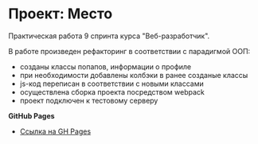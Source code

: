 # Проект: Место

Практическая работа 9 спринта курса "Веб-разработчик".

В работе произведен рефакторинг в соответствии с парадигмой ООП: 
* созданы классы попапов, информации о профиле
* при необходимости добавлены колбэки в ранее созданые классы
* js-код переписан в соответствии с новыми классами
* осуществлена сборка проекта посредством webpack
* проект подключен к тестовому серверу

**GitHub Pages**

* [Ссылка на GH Pages](https://eduardyandexpraktikum.github.io/mesto/)